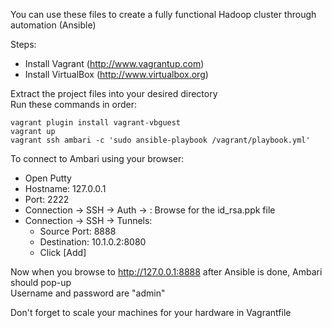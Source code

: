 You can use these files to create a fully functional Hadoop cluster through automation (Ansible)

Steps:

- Install Vagrant (http://www.vagrantup.com)
- Install VirtualBox (http://www.virtualbox.org)

Extract the project files into your desired directory  
Run these commands in order:

```
vagrant plugin install vagrant-vbguest
vagrant up
vagrant ssh ambari -c 'sudo ansible-playbook /vagrant/playbook.yml'
```

To connect to Ambari using your browser:

- Open Putty
- Hostname: 127.0.0.1
- Port: 2222
- Connection -> SSH -> Auth -> <private key for authentication>: Browse for the id_rsa.ppk file
- Connection -> SSH -> Tunnels:
	+ Source Port: 8888
	+ Destination: 10.1.0.2:8080
	+ Click [Add]

Now when you browse to http://127.0.0.1:8888 after Ansible is done, Ambari should pop-up  
Username and password are "admin"  

Don't forget to scale your machines for your hardware in Vagrantfile
